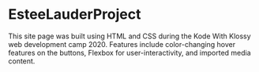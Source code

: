 # EsteeLauderProject
This site page was built using HTML and CSS during the Kode With Klossy web development camp 2020. Features include color-changing hover features on the buttons, Flexbox for user-interactivity, and imported media content.
